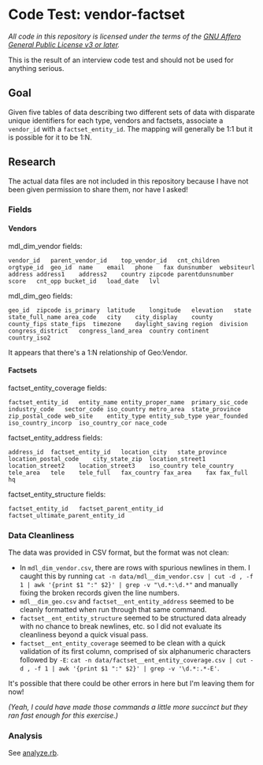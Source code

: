 # Code Test: vendor-factset

_All code in this repository is licensed under the terms of the [GNU Affero General Public License v3 or later](https://spdx.org/licenses/AGPL-3.0-or-later.html)._

This is the result of an interview code test and should not be used for anything serious.

## Goal

Given five tables of data describing two different sets of data with disparate unique identifiers for each type, vendors and factsets, associate a `vendor_id` with a `factset_entity_id`. The mapping will generally be 1:1 but it is possible for it to be 1:N.

## Research

The actual data files are not included in this repository because I have not been given permission to share them, nor have I asked!

### Fields

#### Vendors

mdl_dim_vendor fields:

```
vendor_id	parent_vendor_id	top_vendor_id	cnt_children	orgtype_id	geo_id	name	email	phone	fax	dunsnumber	websiteurl	address	address1	address2	country	zipcode	parentdunsnumber	score	cnt_opp	bucket_id	load_date	lvl
```

mdl_dim_geo fields:

```
geo_id	zipcode	is_primary	latitude	longitude	elevation	state	state_full_name	area_code	city	city_display	county	county_fips	state_fips	timezone	daylight_saving	region	division	congress_district	congress_land_area	country	continent	country_iso2
```

It appears that there's a 1:N relationship of Geo:Vendor.

#### Factsets

factset_entity_coverage fields:

```
factset_entity_id	entity_name	entity_proper_name	primary_sic_code	industry_code	sector_code	iso_country	metro_area	state_province	zip_postal_code	web_site	entity_type	entity_sub_type	year_founded	iso_country_incorp	iso_country_cor	nace_code
```

factset_entity_address fields:

```
address_id	factset_entity_id	location_city	state_province	location_postal_code	city_state_zip	location_street1	location_street2	location_street3	iso_country	tele_country	tele_area	tele	tele_full	fax_country	fax_area	fax	fax_full	hq
```

factset_entity_structure fields:

```
factset_entity_id	factset_parent_entity_id	factset_ultimate_parent_entity_id
```

### Data Cleanliness

The data was provided in CSV format, but the format was not clean: 

* In `mdl_dim_vendor.csv`, there are rows with spurious newlines in them. I caught this by running `cat -n data/mdl__dim_vendor.csv | cut -d , -f 1 | awk '{print $1 ":" $2}' | grep -v "\d.*:\d.*"` and manually fixing the broken records given the line numbers.
* `mdl__dim_geo.csv` and `factset__ent_entity_address` seemed to be cleanly formatted when run through that same command.
* `factset__ent_entity_structure` seemed to be structured data already with no chance to break newlines, etc. so I did not evaluate its cleanliness beyond a quick visual pass.
* `factset__ent_entity_coverage` seemed to be clean with a quick validation of its first column, comprised of six alphanumeric characters followed by `-E`: `cat -n data/factset__ent_entity_coverage.csv | cut -d , -f 1 | awk '{print $1 ":" $2}' | grep -v '\d.*:.*-E'`.

It's possible that there could be other errors in here but I'm leaving them for now!

_(Yeah, I could have made those commands a little more succinct but they ran fast enough for this exercise.)_

### Analysis

See [analyze.rb](analyze.rb).
